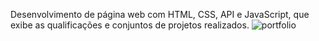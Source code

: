 Desenvolvimento de página web com HTML, CSS, API e JavaScript, que exibe as qualificações e conjuntos de projetos realizados.
![portfolio](https://github.com/diemersonrfernandes/Portfolio-Diemerson/assets/26719765/92250244-3856-4a60-aa2f-2336a7da483d)
